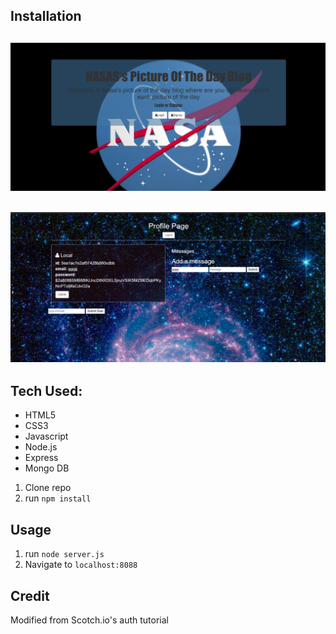 ## Installation

## <img src="Screenshot1.png">
## <img src="Screenshot2.png">

## Tech Used:
- HTML5
- CSS3
- Javascript
- Node.js
- Express
- Mongo DB

1. Clone repo
2. run `npm install`

## Usage

1. run `node server.js`
2. Navigate to `localhost:8088`

## Credit

Modified from Scotch.io's auth tutorial
